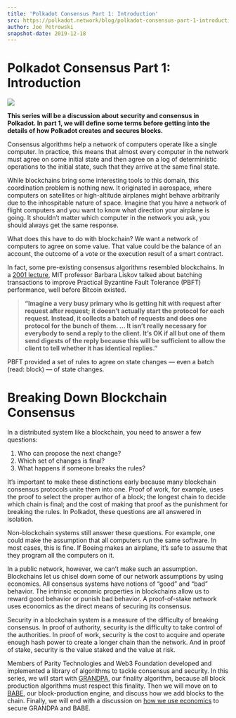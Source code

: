 ```yaml
---
title: 'Polkadot Consensus Part 1: Introduction'
src: https://polkadot.network/blog/polkadot-consensus-part-1-introduction/
author: Joe Petrowski
snapshot-date: 2019-12-18
---
```


# Polkadot Consensus Part 1: Introduction

![](https://polkadot.network/content/images/2019/12/consensus-1@2x-2.png)

**This series will be a discussion about security and consensus in Polkadot. In part 1, we will define some terms before getting into the details of how Polkadot creates and secures blocks.**

Consensus algorithms help a network of computers operate like a single computer. In practice, this means that almost every computer in the network must agree on some initial state and then agree on a log of deterministic operations to the initial state, such that they arrive at the same final state.

While blockchains bring some interesting tools to this domain, this coordination problem is nothing new. It originated in aerospace, where computers on satellites or high-altitude airplanes might behave arbitrarily due to the inhospitable nature of space. Imagine that you have a network of flight computers and you want to know what direction your airplane is going. It shouldn’t matter which computer in the network you ask, you should always get the same response.

What does this have to do with blockchain? We want a network of computers to agree on some value. That value could be the balance of an account, the outcome of a vote or the execution result of a smart contract.

In fact, some pre-existing consensus algorithms resembled blockchains. In a [2001 lecture](https://ttv.mit.edu/videos/16444-practical-byzantine-fault-tolerance), MIT professor Barbara Liskov talked about batching transactions to improve Practical Byzantine Fault Tolerance (PBFT) performance, well before Bitcoin existed.

> **“Imagine a very busy primary who is getting hit with request after request after request; it doesn’t actually start the protocol for each request. Instead, it collects a batch of requests and does one protocol for the bunch of them. … It isn’t really necessary for everybody to send a reply to the client. It’s OK if all but one of them send digests of the reply because this will be sufficient to allow the client to tell whether it has identical replies.”**

PBFT provided a set of rules to agree on state changes — even a batch (read: block) — of state changes.

# Breaking Down Blockchain Consensus

In a distributed system like a blockchain, you need to answer a few questions:

1. Who can propose the next change?
2. Which set of changes is final?
3. What happens if someone breaks the rules?

It’s important to make these distinctions early because many blockchain consensus protocols unite them into one. Proof of work, for example, uses the proof to select the proper author of a block; the longest chain to decide which chain is final; and the cost of making that proof as the punishment for breaking the rules. In Polkadot, these questions are all answered in isolation.

Non-blockchain systems still answer these questions. For example, one could make the assumption that all computers run the same software. In most cases, this is fine. If Boeing makes an airplane, it’s safe to assume that they program all the computers on it.

In a public network, however, we can’t make such an assumption. Blockchains let us chisel down some of our network assumptions by using economics. All consensus systems have notions of “good” and “bad” behavior. The intrinsic economic properties in blockchains allow us to reward good behavior or punish bad behavior. A proof-of-stake network uses economics as the direct means of securing its consensus.

Security in a blockchain system is a measure of the difficulty of breaking consensus. In proof of authority, security is the difficulty to take control of the authorities. In proof of work, security is the cost to acquire and operate enough hash power to create a longer chain than the network. And in proof of stake, security is the value staked and the value at risk.

Members of Parity Technologies and Web3 Foundation developed and implemented a library of algorithms to tackle consensus and security. In this series, we will start with [GRANDPA](https://polkadot.network/polkadot-consensus-part-2-grandpa/), our finality algorithm, because all block production algorithms must respect this finality. Then we will move on to [BABE](https://polkadot.network/polkadot-consensus-part-3-babe/), our block-production engine, and discuss how we add blocks to the chain. Finally, we will end with a discussion on [how we use economics](https://polkadot.network/polkadot-consensus-part-4-security/) to secure GRANDPA and BABE.
